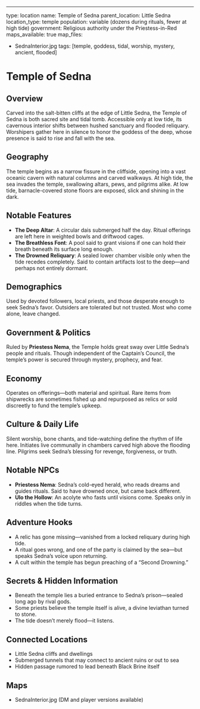 ---
type: location
name: Temple of Sedna
parent_location: Little Sedna
location_type: temple
population: variable (dozens during rituals, fewer at high tide)
government: Religious authority under the Priestess-in-Red
maps_available: true
map_files:
  - SednaInterior.jpg
tags: [temple, goddess, tidal, worship, mystery, ancient, flooded]

# Temple of Sedna

## Overview
Carved into the salt-bitten cliffs at the edge of Little Sedna, the Temple of Sedna is both sacred site and tidal tomb. Accessible only at low tide, its cavernous interior shifts between hushed sanctuary and flooded reliquary. Worshipers gather here in silence to honor the goddess of the deep, whose presence is said to rise and fall with the sea.

## Geography
The temple begins as a narrow fissure in the cliffside, opening into a vast oceanic cavern with natural columns and carved walkways. At high tide, the sea invades the temple, swallowing altars, pews, and pilgrims alike. At low tide, barnacle-covered stone floors are exposed, slick and shining in the dark.

## Notable Features
- **The Deep Altar**: A circular dais submerged half the day. Ritual offerings are left here in weighted bowls and driftwood cages.
- **The Breathless Font**: A pool said to grant visions if one can hold their breath beneath its surface long enough.
- **The Drowned Reliquary**: A sealed lower chamber visible only when the tide recedes completely. Said to contain artifacts lost to the deep—and perhaps not entirely dormant.

## Demographics
Used by devoted followers, local priests, and those desperate enough to seek Sedna’s favor. Outsiders are tolerated but not trusted. Most who come alone, leave changed.

## Government & Politics
Ruled by **Priestess Nema**, the Temple holds great sway over Little Sedna’s people and rituals. Though independent of the Captain’s Council, the temple’s power is secured through mystery, prophecy, and fear.

## Economy
Operates on offerings—both material and spiritual. Rare items from shipwrecks are sometimes fished up and repurposed as relics or sold discreetly to fund the temple’s upkeep.

## Culture & Daily Life
Silent worship, bone chants, and tide-watching define the rhythm of life here. Initiates live communally in chambers carved high above the flooding line. Pilgrims seek Sedna’s blessing for revenge, forgiveness, or truth.

## Notable NPCs
- **Priestess Nema**: Sedna’s cold-eyed herald, who reads dreams and guides rituals. Said to have drowned once, but came back different.
- **Ulo the Hollow**: An acolyte who fasts until visions come. Speaks only in riddles when the tide turns.

## Adventure Hooks
- A relic has gone missing—vanished from a locked reliquary during high tide.
- A ritual goes wrong, and one of the party is claimed by the sea—but speaks Sedna’s voice upon returning.
- A cult within the temple has begun preaching of a “Second Drowning.”

## Secrets & Hidden Information
- Beneath the temple lies a buried entrance to Sedna’s prison—sealed long ago by rival gods.
- Some priests believe the temple itself is alive, a divine leviathan turned to stone.
- The tide doesn’t merely flood—it listens.

## Connected Locations
- Little Sedna cliffs and dwellings
- Submerged tunnels that may connect to ancient ruins or out to sea
- Hidden passage rumored to lead beneath Black Brine itself

## Maps
- SednaInterior.jpg (DM and player versions available)
